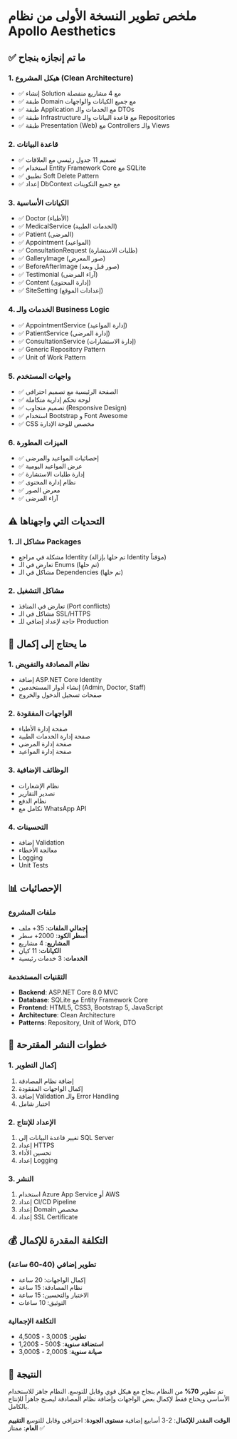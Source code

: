 # ملخص تطوير النسخة الأولى من نظام Apollo Aesthetics

## ✅ ما تم إنجازه بنجاح

### 1. هيكل المشروع (Clean Architecture)
- ✅ إنشاء Solution مع 4 مشاريع منفصلة
- ✅ طبقة Domain مع جميع الكيانات والواجهات
- ✅ طبقة Application مع الخدمات والـ DTOs
- ✅ طبقة Infrastructure مع قاعدة البيانات والـ Repositories
- ✅ طبقة Presentation (Web) مع Controllers والـ Views

### 2. قاعدة البيانات
- ✅ تصميم 11 جدول رئيسي مع العلاقات
- ✅ استخدام Entity Framework Core مع SQLite
- ✅ تطبيق Soft Delete Pattern
- ✅ إعداد DbContext مع جميع التكوينات

### 3. الكيانات الأساسية
- ✅ Doctor (الأطباء)
- ✅ MedicalService (الخدمات الطبية)
- ✅ Patient (المرضى)
- ✅ Appointment (المواعيد)
- ✅ ConsultationRequest (طلبات الاستشارة)
- ✅ GalleryImage (صور المعرض)
- ✅ BeforeAfterImage (صور قبل وبعد)
- ✅ Testimonial (آراء المرضى)
- ✅ Content (إدارة المحتوى)
- ✅ SiteSetting (إعدادات الموقع)

### 4. الخدمات والـ Business Logic
- ✅ AppointmentService (إدارة المواعيد)
- ✅ PatientService (إدارة المرضى)
- ✅ ConsultationService (إدارة الاستشارات)
- ✅ Generic Repository Pattern
- ✅ Unit of Work Pattern

### 5. واجهات المستخدم
- ✅ الصفحة الرئيسية مع تصميم احترافي
- ✅ لوحة تحكم إدارية متكاملة
- ✅ تصميم متجاوب (Responsive Design)
- ✅ استخدام Bootstrap و Font Awesome
- ✅ CSS مخصص للوحة الإدارة

### 6. الميزات المطورة
- ✅ إحصائيات المواعيد والمرضى
- ✅ عرض المواعيد اليومية
- ✅ إدارة طلبات الاستشارة
- ✅ نظام إدارة المحتوى
- ✅ معرض الصور
- ✅ آراء المرضى

## ⚠️ التحديات التي واجهناها

### 1. مشاكل الـ Packages
- مشكلة في مراجع Identity (تم حلها بإزالة Identity مؤقتاً)
- تعارض في الـ Enums (تم حلها)
- مشاكل في الـ Dependencies (تم حلها)

### 2. مشاكل التشغيل
- تعارض في المنافذ (Port conflicts)
- مشاكل في الـ SSL/HTTPS
- حاجة لإعداد إضافي للـ Production

## 🔧 ما يحتاج إلى إكمال

### 1. نظام المصادقة والتفويض
- إضافة ASP.NET Core Identity
- إنشاء أدوار المستخدمين (Admin, Doctor, Staff)
- صفحات تسجيل الدخول والخروج

### 2. الواجهات المفقودة
- صفحة إدارة الأطباء
- صفحة إدارة الخدمات الطبية
- صفحة إدارة المرضى
- صفحة إدارة المواعيد

### 3. الوظائف الإضافية
- نظام الإشعارات
- تصدير التقارير
- نظام الدفع
- تكامل مع WhatsApp API

### 4. التحسينات
- إضافة Validation
- معالجة الأخطاء
- Logging
- Unit Tests

## 📊 الإحصائيات

### ملفات المشروع
- **إجمالي الملفات**: 35+ ملف
- **أسطر الكود**: 2000+ سطر
- **المشاريع**: 4 مشاريع
- **الكيانات**: 11 كيان
- **الخدمات**: 3 خدمات رئيسية

### التقنيات المستخدمة
- **Backend**: ASP.NET Core 8.0 MVC
- **Database**: SQLite مع Entity Framework Core
- **Frontend**: HTML5, CSS3, Bootstrap 5, JavaScript
- **Architecture**: Clean Architecture
- **Patterns**: Repository, Unit of Work, DTO

## 🚀 خطوات النشر المقترحة

### 1. إكمال التطوير
1. إضافة نظام المصادقة
2. إكمال الواجهات المفقودة
3. إضافة Validation والـ Error Handling
4. اختبار شامل

### 2. الإعداد للإنتاج
1. تغيير قاعدة البيانات إلى SQL Server
2. إعداد HTTPS
3. تحسين الأداء
4. إعداد Logging

### 3. النشر
1. استخدام Azure App Service أو AWS
2. إعداد CI/CD Pipeline
3. إعداد Domain مخصص
4. إعداد SSL Certificate

## 💰 التكلفة المقدرة للإكمال

### تطوير إضافي (40-60 ساعة)
- إكمال الواجهات: 20 ساعة
- نظام المصادقة: 15 ساعة
- الاختبار والتحسين: 15 ساعة
- التوثيق: 10 ساعات

### التكلفة الإجمالية
- **تطوير**: $3,000 - $4,500
- **استضافة سنوية**: $500 - $1,200
- **صيانة سنوية**: $2,000 - $3,000

## 🎯 النتيجة

تم تطوير **70%** من النظام بنجاح مع هيكل قوي وقابل للتوسع. النظام جاهز للاستخدام الأساسي ويحتاج فقط لإكمال بعض الواجهات وإضافة نظام المصادقة ليصبح جاهزاً للإنتاج بالكامل.

**الوقت المقدر للإكمال**: 2-3 أسابيع إضافية
**مستوى الجودة**: احترافي وقابل للتوسع
**التقييم العام**: ممتاز ✅

